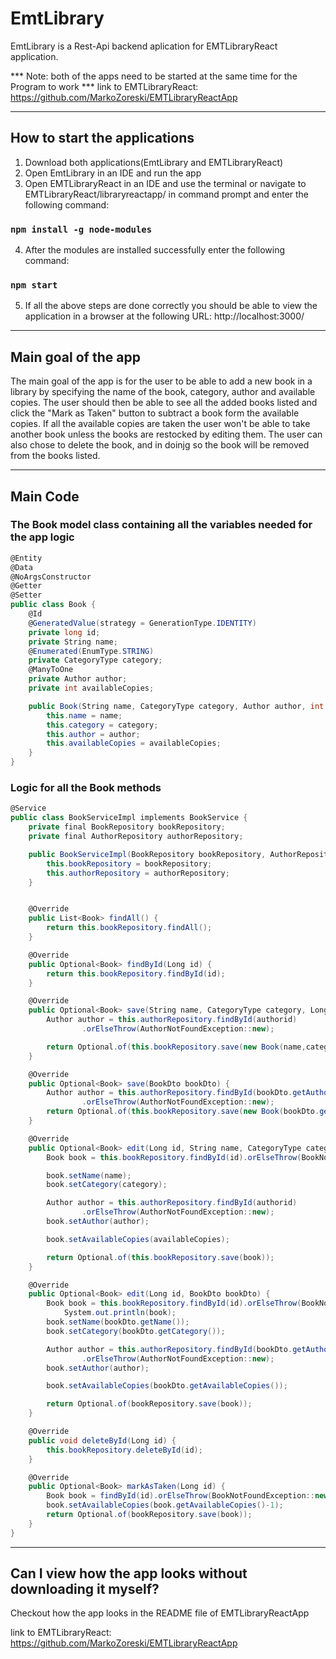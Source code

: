 # EmtLibrary

EmtLibrary is a Rest-Api backend aplication for EMTLibraryReact application.

*** Note: both of the apps need to be started at the same time for the Program to work ***
link to EMTLibraryReact: https://github.com/MarkoZoreski/EMTLibraryReactApp

---
## How to start the applications

1. Download both applications(EmtLibrary and EMTLibraryReact)
2. Open EmtLibrary in an IDE and run the app
3. Open EMTLibraryReact in an IDE and use the terminal or navigate to EMTLibraryReact/libraryreactapp/ in command prompt and enter the following command:

### `npm install -g node-modules`

4. After the modules are installed successfully enter the following command:

### `npm start`

5. If all the above steps are done correctly you should be able to view the application in a browser at the following URL: http://localhost:3000/

---

## Main goal of the app

The main goal of the app is for the user to be able to add a new book in a library by specifying the name of the book, category, author and available copies.
The user should then be able to see all the added books listed and click the "Mark as Taken" button to subtract a book form the available copies.
If all the available copies are taken the user won't be able to take another book unless the books are restocked by editing them.
The user can also chose to delete the book, and in doinjg so the book will be removed from the books listed.

---

## Main Code

### The Book model class containing all the variables needed for the app logic
```csharp
@Entity
@Data
@NoArgsConstructor
@Getter
@Setter
public class Book {
    @Id
    @GeneratedValue(strategy = GenerationType.IDENTITY)
    private long id;
    private String name;
    @Enumerated(EnumType.STRING)
    private CategoryType category;
    @ManyToOne
    private Author author;
    private int availableCopies;

    public Book(String name, CategoryType category, Author author, int availableCopies) {
        this.name = name;
        this.category = category;
        this.author = author;
        this.availableCopies = availableCopies;
    }
}
```
### Logic for all the Book methods


```csharp
@Service
public class BookServiceImpl implements BookService {
    private final BookRepository bookRepository;
    private final AuthorRepository authorRepository;

    public BookServiceImpl(BookRepository bookRepository, AuthorRepository authorRepository) {
        this.bookRepository = bookRepository;
        this.authorRepository = authorRepository;
    }


    @Override
    public List<Book> findAll() {
        return this.bookRepository.findAll();
    }

    @Override
    public Optional<Book> findById(Long id) {
        return this.bookRepository.findById(id);
    }

    @Override
    public Optional<Book> save(String name, CategoryType category, Long authorid, int availableCopies) {
        Author author = this.authorRepository.findById(authorid)
                .orElseThrow(AuthorNotFoundException::new);

        return Optional.of(this.bookRepository.save(new Book(name,category,author,availableCopies)));
    }

    @Override
    public Optional<Book> save(BookDto bookDto) {
        Author author = this.authorRepository.findById(bookDto.getAuthorId())
                .orElseThrow(AuthorNotFoundException::new);
        return Optional.of(this.bookRepository.save(new Book(bookDto.getName(),bookDto.getCategory(),author,bookDto.getAvailableCopies())));
    }

    @Override
    public Optional<Book> edit(Long id, String name, CategoryType category, Long authorid, int availableCopies) {
        Book book = this.bookRepository.findById(id).orElseThrow(BookNotFoundException::new);

        book.setName(name);
        book.setCategory(category);

        Author author = this.authorRepository.findById(authorid)
                .orElseThrow(AuthorNotFoundException::new);
        book.setAuthor(author);

        book.setAvailableCopies(availableCopies);

        return Optional.of(this.bookRepository.save(book));
    }

    @Override
    public Optional<Book> edit(Long id, BookDto bookDto) {
        Book book = this.bookRepository.findById(id).orElseThrow(BookNotFoundException::new);
            System.out.println(book);
        book.setName(bookDto.getName());
        book.setCategory(bookDto.getCategory());

        Author author = this.authorRepository.findById(bookDto.getAuthorId())
                .orElseThrow(AuthorNotFoundException::new);
        book.setAuthor(author);

        book.setAvailableCopies(bookDto.getAvailableCopies());

        return Optional.of(bookRepository.save(book));
    }

    @Override
    public void deleteById(Long id) {
        this.bookRepository.deleteById(id);
    }

    @Override
    public Optional<Book> markAsTaken(Long id) {
        Book book = findById(id).orElseThrow(BookNotFoundException::new);
        book.setAvailableCopies(book.getAvailableCopies()-1);
        return Optional.of(bookRepository.save(book));
    }
}

```

---

## Can I view how the app looks without downloading it myself? 
Checkout how the app looks in the README file of EMTLibraryReactApp

link to EMTLibraryReact: https://github.com/MarkoZoreski/EMTLibraryReactApp
